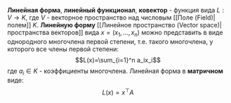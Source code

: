 **Линейная форма**, **линейный функционал**, **ковектор** - функция вида $L: V \rightarrow K$, где $V$ - векторное пространство над числовым [[Поле (Field)|полем]] $K$.
**Линейную форму** [[Линейное пространство (Vector space)|пространства векторов]] вида $x=(x_1,...,x_n)$ можно представить в виде однородного многочлена первой степени, т.е. такого многочлена, у которого все члены первой степени:$$L(x)=\sum_{i=1}^n a_ix_i$$где $a_i \in K$ - коэффициенты многочлена.
Линейная форма в **матричном** виде:$$L(x)=x^\top A$$